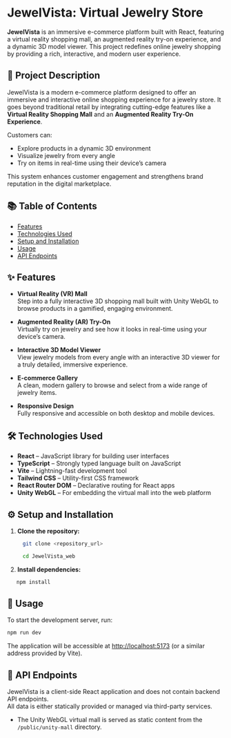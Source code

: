 # JewelVista: Virtual Jewelry Store

**JewelVista** is an immersive e-commerce platform built with React, featuring a virtual reality shopping mall, an augmented reality try-on experience, and a dynamic 3D model viewer. This project redefines online jewelry shopping by providing a rich, interactive, and modern user experience.


## 📝 Project Description

JewelVista is a modern e-commerce platform designed to offer an immersive and interactive online shopping experience for a jewelry store. It goes beyond traditional retail by integrating cutting-edge features like a **Virtual Reality Shopping Mall** and an **Augmented Reality Try-On Experience**.

Customers can:
- Explore products in a dynamic 3D environment
- Visualize jewelry from every angle
- Try on items in real-time using their device’s camera

This system enhances customer engagement and strengthens brand reputation in the digital marketplace.


## 📚 Table of Contents

- [Features](#-features)
- [Technologies Used](#-technologies-used)
- [Setup and Installation](#-setup-and-installation)
- [Usage](#-usage)
- [API Endpoints](#-api-endpoints)



## ✨ Features

- **Virtual Reality (VR) Mall**  
  Step into a fully interactive 3D shopping mall built with Unity WebGL to browse products in a gamified, engaging environment.

- **Augmented Reality (AR) Try-On**  
  Virtually try on jewelry and see how it looks in real-time using your device’s camera.

- **Interactive 3D Model Viewer**  
  View jewelry models from every angle with an interactive 3D viewer for a truly detailed, immersive experience.

- **E-commerce Gallery**  
  A clean, modern gallery to browse and select from a wide range of jewelry items.

- **Responsive Design**  
  Fully responsive and accessible on both desktop and mobile devices.



## 🛠 Technologies Used

- **React** – JavaScript library for building user interfaces  
- **TypeScript** – Strongly typed language built on JavaScript  
- **Vite** – Lightning-fast development tool  
- **Tailwind CSS** – Utility-first CSS framework  
- **React Router DOM** – Declarative routing for React apps  
- **Unity WebGL** – For embedding the virtual mall into the web platform



## ⚙️ Setup and Installation

1. **Clone the repository:**

```bash
     git clone <repository_url>
```
```bash
     cd JewelVista_web
```

2. **Install dependencies:**

```bash
   npm install
```


## 🚀 Usage

To start the development server, run:

```bash
npm run dev
```

The application will be accessible at [http://localhost:5173](http://localhost:5173) (or a similar address provided by Vite).



## 🔗 API Endpoints

JewelVista is a client-side React application and does not contain backend API endpoints.  
All data is either statically provided or managed via third-party services.

- The Unity WebGL virtual mall is served as static content from the `/public/unity-mall` directory.



